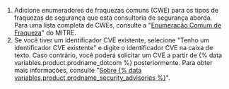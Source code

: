 1. Adicione enumeradores de fraquezas comuns (CWE) para os tipos de fraquezas de segurança que esta consultoria de segurança aborda. Para uma lista completa de CWEs, consulte a "[Enumeração Comum de Fraqueza](https://cwe.mitre.org/index.html)" do MITRE.
1. Se você tiver um identificador CVE existente, selecione "Tenho um identificador CVE existente" e digite o identificador CVE na caixa de texto. Caso contrário, você poderá solicitar um CVE a partir de {% data variables.product.prodname_dotcom %} posteriormente. Para obter mais informações, consulte "[Sobre {% data variables.product.prodname_security_advisories %}](/github/managing-security-vulnerabilities/about-github-security-advisories#cve-identification-numbers)".
